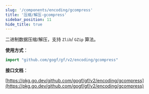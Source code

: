 ```yaml
---
slug: '/components/encoding/gcompress'
title: '压缩/解压-gcompress'
sidebar_position: 11
hide_title: true
---
```


二进制数据压缩/解压，支持 `Zlib`/ `GZip` 算法。

**使用方式**：

```go
import "github.com/gogf/gf/v2/encoding/gcompress"
```

**接口文档**：

[https://pkg.go.dev/github.com/gogf/gf/v2/encoding/gcompress](https://pkg.go.dev/github.com/gogf/gf/v2/encoding/gcompress)